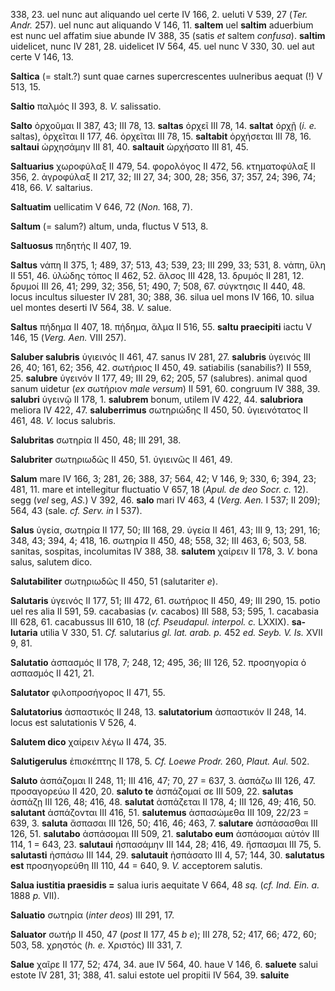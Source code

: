 338, 23. uel nunc aut aliquando uel certe IV 166, 2. ueluti V 539, 27
(*Ter. Andr.* 257). uel nunc aut aliquando V 146, 11. **saltem** uel
**saltim** aduerbium est nunc uel affatim siue abunde IV 388, 35 (satis
*et* saltem *confusa*). **saltim** uidelicet, nunc IV 281, 28. uidelicet
IV 564, 45. uel nunc V 330, 30. uel aut certe V 146, 13.

**Saltica** (= stalt.?) sunt quae carnes supercrescentes uulneribus
aequat (!) V 513, 15.

**Saltio** παλμός II 393, 8. *V.* salissatio.

**Salto** ὀρχοῦμαι II 387, 43; III 78, 13. **saltas** ὀρχεῖ III 78, 14.
**saltat** ὀρχῇ (*i. e.* saltas), ὀρχεῖται II 177, 46. ὀρχεῖται III 78,
15. **saltabit** ὀρχήσεται III 78, 16. **saltaui** ὠρχησάμην III 81, 40.
**saltauit** ὠρχήσατο III 81, 45.

**Saltuarius** χωροφύλαξ II 479, 54. φορολόγος II 472, 56. κτηματοφύλαξ
II 356, 2. ἀγροφύλαξ II 217, 32; III 27, 34; 300, 28; 356, 37; 357, 24;
396, 74; 418, 66. *V.* saltarius.

**Saltuatim** uellicatim V 646, 72 (*Non.* 168, 7).

**Saltum** (= salum?) altum, unda, fluctus V 513, 8.

**Saltuosus** πηδητής II 407, 19.

**Saltus** νάπη II 375, 1; 489, 37; 513, 43; 539, 23; III 299, 33; 531,
8. νάπη, ὕλη II 551, 46. ὑλώδης τόπος II 462, 52. ἄλσος III 428, 13.
δρυμός II 281, 12. δρυμοί III 26, 41; 299, 32; 356, 51; 490, 7; 508, 67.
σύγκτησις II 440, 48. locus incultus siluester IV 281, 30; 388, 36.
silua uel mons IV 166, 10. silua uel montes deserti IV 564, 38. *V.*
salue.

**Saltus** πήδημα II 407, 18. πήδημα, ἅλμα II 516, 55. **saltu
praecipiti** iactu V 146, 15 (*Verg. Aen.* VIII 257).

**Saluber salubris** ὑγιεινός II 461, 47. sanus IV 281, 27. **salubris**
ὑγεινός III 26, 40; 161, 62; 356, 42. σωτήριος II 450, 49. satiabilis
(sanabilis?) II 559, 25. **salubre** ὑγεινόν II 177, 49; III 29, 62;
205, 57 (salubres). animal quod sanum uidetur (*ex* σωτήριον *male
versum*) II 591, 60. congruum IV 388, 39. **salubri** ὑγεινῷ II 178, 1.
**salubrem** bonum, utilem IV 422, 44. **salubriora** meliora IV 422,
47. **saluberrimus** σωτηριώδης II 450, 50. ὑγιεινότατος II 461, 48.
*V.* locus salubris.

**Salubritas** σωτηρία II 450, 48; III 291, 38.

**Salubriter** σωτηριωδῶς II 450, 51. ὑγιεινῶς II 461, 49.

**Salum** mare IV 166, 3; 281, 26; 388, 37; 564, 42; V 146, 9; 330, 6;
394, 23; 481, 11. mare et intellegitur fluctuatio V 657, 18 (*Apul. de
deo Socr. c.* 12). segg (*vel* seg, *AS.*) V 392, 46. **salo** mari IV
463, 4 (*Verg. Aen.* I 537; II 209); 564, 43 (sale. *cf. Serv. in* I
537).

**Salus** ὑγεία, σωτηρία II 177, 50; III 168, 29. ὑγεία II 461, 43;
III 9, 13; 291, 16; 348, 43; 394, 4; 418, 16. σωτηρία II 450, 48; 558,
32; III 463, 6; 503, 58. sanitas, sospitas, incolumitas IV 388, 38.
**salutem** χαίρειν II 178, 3. *V.* bona salus, salutem dico.

**Salutabiliter** σωτηριωδῶς II 450, 51 (salutariter *e*).

**Salutaris** ὑγεινός II 177, 51; III 472, 61. σωτήριος II 450, 49; III
290, 15. potio uel res alia II 591, 59. cacabasias (*v.* cacabos) III
588, 53; 595, 1. cacabasia III 628, 61. cacabussus III 610, 18 (*cf.
Pseudapul. interpol. c.* LXXIX). **sa­lutaria** utilia V 330, 51. *Cf.*
salutarius *gl. lat. arab. p.* 452 *ed. Seyb. V. Is.* XVII 9, 81.

**Salutatio** ἀσπασμός II 178, 7; 248, 12; 495, 36; III 126, 52.
προσηγορία ὁ ασπασμός II 421, 21.

**Salutator** φιλοπροσήγορος II 471, 55.

**Salutatorius** ἀσπαστικός II 248, 13. **salutatorium** ἀσπαστικόν II
248, 14. locus est salutationis V 526, 4.

**Salutem dico** χαίρειν λέγω II 474, 35.

**Salutigerulus** ἐπισκέπτης II 178, 5. *Cf. Loewe Prodr.* 260, *Plaut.
Aul.* 502.

**Saluto** ἀσπάζομαι II 248, 11; III 416, 47; 70, 27 = 637, 3. ἀσπάζω
III 126, 47. προσαγορεύω II 420, 20. **saluto te** ἀσπάζομαί σε III 509,
22. **salutas** ἀσπάζῃ III 126, 48; 416, 48. **salutat** ἀσπάζεται II
178, 4; III 126, 49; 416, 50. **salutant** ἀσπάζονται III 416, 51.
**salutemus** ἀσπασώμεθα III 109, 22/23 = 639, 3. **saluta** ἄσπασαι III
126, 50; 416, 46; 463, 7. **salutare** ἀσπάσασθαι III 126, 51.
**salutabo** ἀσπάσομαι III 509, 21. **salutabo eum** ἀσπάσομαι αὐτόν III
114, 1 = 643, 23. **salutaui** ἠσπασάμην III 144, 28; 416, 49. ἤσπασμαι
III 75, 5. **salutasti** ἠσπάσω III 144, 29. **salutauit** ἠσπάσατο III
4, 57; 144, 30. **salutatus est** προσηγορεύθη III 110, 44 = 640, 9.
*V.* acceptorem salutis.

**Salua iustitia praesidis =** salua iuris aequitate V 664, 48 *sq.*
(*cf. Ind. Ein. a.* 1888 *p.* VII).

**Saluatio** σωτηρία (*inter deos*) III 291, 17.

**Saluator** σωτήρ II 450, 47 (*post* II 177, 45 *b e*); III 278, 52;
417, 66; 472, 60; 503, 58. χρηστός (*h. e.* Χριστός) III 331, 7.

**Salue** χαῖρε II 177, 52; 474, 34. aue IV 564, 40. haue V 146, 6.
**saluete** salui estote IV 281, 31; 388, 41. salui estote uel propitii
IV 564, 39. **saluite**
